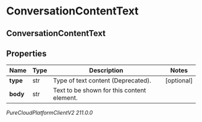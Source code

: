 # ConversationContentText

## ConversationContentText

## Properties

|Name | Type | Description | Notes|
|------------ | ------------- | ------------- | -------------|
| **type** | str | Type of text content (Deprecated). | [optional] |
| **body** | str | Text to be shown for this content element. | |



_PureCloudPlatformClientV2 211.0.0_
